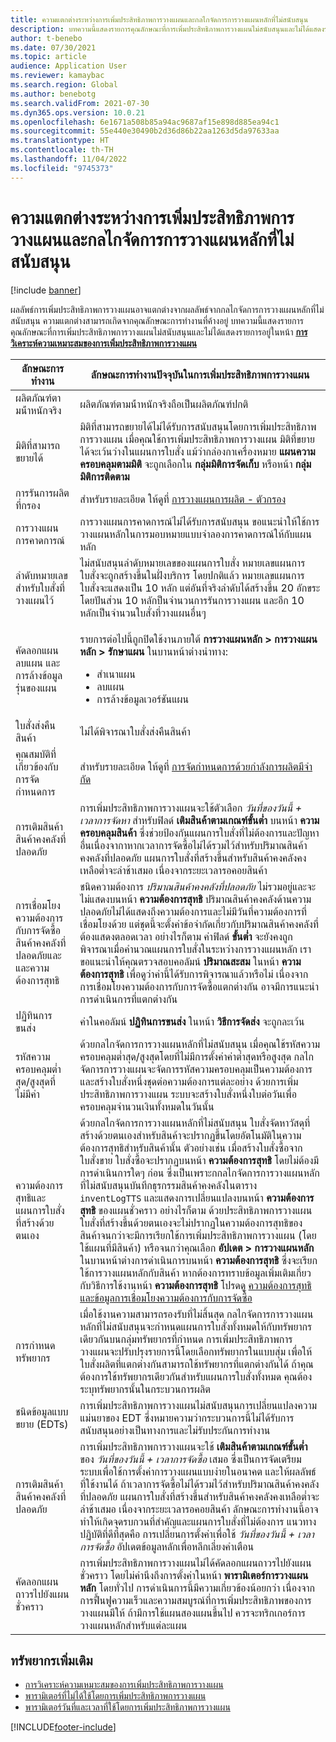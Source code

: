 ```yaml
---
title: ความแตกต่างระหว่างการเพิ่มประสิทธิภาพการวางแผนและกลไกจัดการการวางแผนหลักที่ไม่สนับสนุน
description: บทความนี้แสดงรายการคุณลักษณะที่การเพิ่มประสิทธิภาพการวางแผนไม่สนับสนุนและไม่ได้แสดงรายการอยู่ในหน้าการวิเคราะห์ความเหมาะสมของการเพิ่มประสิทธิภาพการวางแผน
author: t-benebo
ms.date: 07/30/2021
ms.topic: article
audience: Application User
ms.reviewer: kamaybac
ms.search.region: Global
ms.author: benebotg
ms.search.validFrom: 2021-07-30
ms.dyn365.ops.version: 10.0.21
ms.openlocfilehash: 6e1671a508b85a94ac9687af15e898d885ea94c1
ms.sourcegitcommit: 55e440e30490b2d36d86b22aa1263d5da97633aa
ms.translationtype: HT
ms.contentlocale: th-TH
ms.lasthandoff: 11/04/2022
ms.locfileid: "9745373"
---
```

# <a name="differences-between-planning-optimization-and-the-deprecated-master-planning-engine"></a>ความแตกต่างระหว่างการเพิ่มประสิทธิภาพการวางแผนและกลไกจัดการการวางแผนหลักที่ไม่สนับสนุน

[!include [banner](../../includes/banner.md)]

ผลลัพธ์การเพิ่มประสิทธิภาพการวางแผนอาจแตกต่างจากผลลัพธ์จากกลไกจัดการการวางแผนหลักที่ไม่สนับสนุน ความแตกต่างสามารถเกิดจากคุณลักษณะการทำงานที่ค้างอยู่ บทความนี้แสดงรายการคุณลักษณะที่การเพิ่มประสิทธิภาพการวางแผนไม่สนับสนุนและไม่ได้แสดงรายการอยู่ในหน้า **[การวิเคราะห์ความเหมาะสมของการเพิ่มประสิทธิภาพการวางแผน](planning-optimization-fit-analysis.md)**

| ลักษณะการทำงาน | ลักษณะการทำงานปัจจุบันในการเพิ่มประสิทธิภาพการวางแผน |
|---|---|
| ผลิตภัณฑ์ตามน้ําหนักจริง | ผลิตภัณฑ์ตามน้ําหนักจริงถือเป็นผลิตภัณฑ์ปกติ|
| มิติที่สามารถขยายได้ | มิติที่สามารถขยายได้ไม่ได้รับการสนับสนุนโดยการเพิ่มประสิทธิภาพการวางแผน เมื่อคุณใช้การเพิ่มประสิทธิภาพการวางแผน มิติที่ขยายได้จะเว้นว่างในแผนการใบสั่ง แม้ว่ากล่องกาเครื่องหมาย **แผนความครอบคลุมตามมิติ** จะถูกเลือกใน **กลุ่มมิติการจัดเก็บ** หรือหน้า **กลุ่มมิติการติดตาม** |
| การรันการผลิตที่กรอง | สำหรับรายละเอียด ให้ดูที่ [การวางแผนการผลิต - ตัวกรอง](production-planning.md#filters) |
| การวางแผนการคาดการณ์ | การวางแผนการคาดการณ์ไม่ได้รับการสนับสนุน ขอแนะนำให้ใช้การวางแผนหลักในการมอบหมายแบบจำลองการคาดการณ์ให้กับแผนหลัก |
| ลำดับหมายเลขสำหรับใบสั่งที่วางแผนไว้ | ไม่สนับสนุนลำดับหมายเลขของแผนการใบสั่ง หมายเลขแผนการใบสั่งจะถูกสร้างขึ้นในฝั่งบริการ โดยปกติแล้ว หมายเลขแผนการใบสั่งจะแสดงเป็น 10 หลัก แต่อันที่จริงลำดับได้สร้างขึ้น 20 อักขระ โดยปันส่วน 10 หลักป็นจำนวนการรันการวางแผน และอีก 10 หลักเป็นจำนวนใบสั่งที่วางแผนอื่นๆ |
| คัดลอกแผน ลบแผน และการล้างข้อมูลรุ่นของแผน | <p>รายการต่อไปนี้ถูกปิดใช้งานภายใต้ **การวางแผนหลัก \> การวางแผนหลัก \> รักษาแผน** ในบานหน้าต่างนําทาง:</p><ul><li>สําเนาแผน</li><li>ลบแผน</li><li>การล้างข้อมูลเวอร์ชันแผน</li></ul> |
| ใบสั่งส่งคืนสินค้า | ไม่ได้พิจารณาใบสั่งส่งคืนสินค้า |
| คุณสมบัติที่เกี่ยวข้องกับการจัดกำหนดการ | สำหรับรายละเอียด ให้ดูที่ [การจัดกําหนดการด้วยกําลังการผลิตมีจํากัด](infinite-capacity-planning.md#limitations) |
| การเติมสินค้าสินค้าคงคลังที่ปลอดภัย | การเพิ่มประสิทธิภาพการวางแผนจะใช้ตัวเลือก *วันที่ของวันนี้ + เวลาการจัดหา* สำหรับฟิลด์ **เติมสินค้าตามเกณฑ์ขั้นต่ำ** บนหน้า **ความครอบคลุมสินค้า** ซึ่งช่วยป้องกันแผนการใบสั่งที่ไม่ต้องการและปัญหาอื่นเนื่องจากาหากเวลาการจัดซื้อไม่ได้รวมไว้สำหรับปริมาณสินค้าคงคลังที่ปลอดภัย แผนการใบสั่งที่สร้างขึ้นสำหรับสินค้าคงคลังคงเหลือต่ำจะล่าช้าเสมอ เนื่องจากระยะเวลารอคอยสินค้า |
| การเชื่อมโยงความต้องการกับการจัดซื้อสินค้าคงคลังที่ปลอดภัยและและความต้องการสุทธิ | ชนิดความต้องการ *ปริมาณสินค้าคงคลังที่ปลอดภัย* ไม่รวมอยู่และจะไม่แสดงบนหน้า **ความต้องการสุทธิ** ปริมาณสินค้าคงคลังด้านความปลอดภัยไม่ได้แสดงถึงความต้องการและไม่มีวันที่ความต้องการที่เชื่อมโยงด้วย แต่ชุดนี้จะตั้งค่าข้อจำกัดเกี่ยวกับปริมาณสินค้าคงคลังที่ต้องแสดงตลอดเวลา อย่างไรก็ตาม ค่าฟิลด์ **ขั้นต่ำ** จะยังคงถูกพิจารณาเมื่อคํานวณแผนการใบสั่งในระหว่างการวางแผนหลัก เราขอแนะนำให้คุณตรวจสอบคอลัมน์ **ปริมาณสะสม** ในหน้า **ความต้องการสุทธิ** เพื่อดูว่าค่านี้ได้รับการพิจารณาแล้วหรือไม่ เนื่องจากการเชื่อมโยงความต้องการกับการจัดซื้อแตกต่างกัน อาจมีการแนะนำการดำเนินการที่แตกต่างกัน |
| ปฏิทินการขนส่ง | ค่าในคอลัมน์ **ปฏิทินการขนส่ง** ในหน้า **วิธีการจัดส่ง** จะถูกละเว้น |
| รหัสความครอบคลุมต่ำสุด/สูงสุดที่ไม่มีค่า| ด้วยกลไกจัดการการวางแผนหลักที่ไม่สนับสนุน เมื่อคุณใช้รหัสความครอบคลุมต่ำสุด/สูงสุดโดยที่ไม่มีการตั้งค่าค่าต่ำสุดหรือสูงสุด กลไกจัดการการวางแผนจะจัดการรหัสความครอบคลุมเป็นความต้องการ และสร้างใบสั่งหนึ่งชุดต่อความต้องการแต่ละอย่าง ด้วยการเพิ่มประสิทธิภาพการวางแผน ระบบจะสร้างใบสั่งหนึ่งใบต่อวันเพื่อครอบคลุมจำนวนเงินทั้งหมดในวันนั้น  |
| ความต้องการสุทธิและแผนการใบสั่งที่สร้างด้วยตนเอง | ด้วยกลไกจัดการการวางแผนหลักที่ไม่สนับสนุน ใบสั่งจัดหาวัสดุที่สร้างด้วยตนเองสำหรับสินค้าจะปรากฏขึ้นโดยอัตโนมัติในความต้องการสุทธิสำหรับสินค้านั้น ตัวอย่างเช่น เมื่อสร้างใบสั่งซื้อจากใบสั่งขาย ใบสั่งซื้อจะปรากฏบนหน้า **ความต้องการสุทธิ** โดยไม่ต้องมีการดำเนินการใดๆ ก่อน ซึ่งเป็นเพราะกกลไกจัดการการวางแผนหลักที่ไม่สนับสนุนบันทึกธุรกรรมสินค้าคงคลังในตาราง `inventLogTTS` และแสดงการเปลี่ยนแปลงบนหน้า **ความต้องการสุทธิ** ของแผนชั่วคราว อย่างไรก็ตาม ด้วยประสิทธิภาพการวางแผน ใบสั่งที่สร้างขึ้นด้วยตนเองจะไม่ปรากฏในความต้องการสุทธิของสินค้าจนกว่าจะมีการเรียกใช้การเพิ่มประสิทธิภาพการวางแผน (โดยใช้แผนที่มีสินค้า) หรือจนกว่าคุณเลือก **อัปเดต \> การวางแผนหลัก** ในบานหน้าต่างการดำเนินการบนหน้า **ความต้องการสุทธิ** ซึ่งจะเรียกใช้การวางแผนหลักกับสินค้า หากต้องการทราบข้อมูลเพิ่มเติมเกี่ยวกับวิธีการใช้งานหน้า **ความต้องการสุทธิ** โปรดดู [ความต้องการสุทธิและข้อมูลการเชื่อมโยงความต้องการกับการจัดซื้อ](net-requirements.md) |
| การกำหนดทรัพยากร | เมื่อใช้งานความสามารถรองรับที่ไม่สิ้นสุด กลไกจัดการการวางแผนหลักที่ไม่สนับสนุนจะกําหนดแผนการใบสั่งทั้งหมดให้กับทรัพยากรเดียวกันบนกลุ่มทรัพยากรที่กําหนด การเพิ่มประสิทธิภาพการวางแผนจะปรับปรุงรายการนี้โดยเลือกทรัพยากรในแบบสุ่ม เพื่อให้ใบสั่งผลิตที่แตกต่างกันสามารถใช้ทรัพยากรที่แตกต่างกันได้ ถ้าคุณต้องการใช้ทรัพยากรเดียวกันสำหรับแผนการใบสั่งทั้งหมด คุณต้องระบุทรัพยากรนั้นในกระบวนการผลิต |
| ชนิดข้อมูลแบบขยาย (EDTs) | การเพิ่มประสิทธิภาพการวางแผนไม่สนับสนุนการเปลี่ยนแปลงความแม่นยาของ EDT ซึ่งหมายความว่ากระบวนการนี้ไม่ได้รับการสนับสนุนอย่างเป็นทางการและไม่รับประกันการทำงาน |
| การเติมสินค้าสินค้าคงคลังที่ปลอดภัย | การเพิ่มประสิทธิภาพการวางแผนจะใช้ **เติมสินค้าตามเกณฑ์ขั้นต่ำ** ของ *วันที่ของวันนี้ + เวลาการจัดซื้อ* เสมอ ซึ่งเป็นการจัดเตรียมระบบเพื่อใช้การตั้งค่าการวางแผนแบบง่ายในอนาคต และให้ผลลัพธ์ที่ใช้งานได้ ถ้าเวลาการจัดซื้อไม่ได้รวมไว้สำหรับปริมาณสินค้าคงคลังที่ปลอดภัย แผนการใบสั่งที่สร้างขึ้นสำหรับสินค้าคงคลังคงเหลือต่ำจะล่าช้าเสมอ เนื่องจากระยะเวลารอคอยสินค้า ลักษณะการทำงานนี้อาจทำให้เกิดจุดรบกวนที่สำคัญและแผนการใบสั่งที่ไม่ต้องการ แนวทางปฏิบัติที่ดีที่สุดคือ การเปลี่ยนการตั้งค่าเพื่อใช้ *วันที่ของวันนี้ + เวลาการจัดซื้อ* อัปเดตข้อมูลหลักเพื่อหลีกเลี่ยงคำเตือน |
| คัดลอกแผนถาวรไปยังแผนชั่วคราว | การเพิ่มประสิทธิภาพการวางแผนไม่ได้คัดลอกแผนถาวรไปยังแผนชั่วคราว โดยไม่คำนึงถึงการตั้งค่าในหน้า **พารามิเตอร์การวางแผนหลัก** โดยทั่วไป การดำเนินการนี้มีความเกี่ยวข้องน้อยกว่า เนื่องจากการฟื้นฟูความเร็วและความสมบูรณ์ที่การเพิ่มประสิทธิภาพของการวางแผนมีให้ ถ้ามีการใช้แผนสองแผนขึ้นไป ควรจะทริกเกอร์การวางแผนหลักสำหรับแต่ละแผน |

## <a name="additional-resources"></a>ทรัพยากรเพิ่มเติม

- [การวิเคราะห์ความเหมาะสมของการเพิ่มประสิทธิภาพการวางแผน](planning-optimization-fit-analysis.md)
- [พารามิเตอร์ที่ไม่ได้ใช้โดยการเพิ่มประสิทธิภาพการวางแผน](not-used-parameters.md)
- [พารามิเตอร์วันที่และเวลาที่ใช้โดยการเพิ่มประสิทธิภาพการวางแผน](date-time-used.md)

[!INCLUDE[footer-include](../../../includes/footer-banner.md)]
